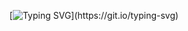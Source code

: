 <div align="center">
  
  [![Typing SVG](https://readme-typing-svg.demolab.com?font=Consolas&weight=700&pause=1000&color=EA80FC&center=true&vCenter=true&multiline=true&repeat=false&width=390&height=60&lines=%F0%9F%91%8B+Welcome+to+watchstep's+GitHub!;I'm+Interested+%E2%AD%90+in+ML+%26+Mobile!)](https://git.io/typing-svg)
  
</div>
